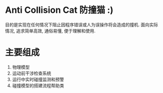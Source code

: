 # Anti Collision Cat 防撞猫 :)
目的是实现在任何情况下阻止因程序错误或人为误操作将会造成的撞机.
面向实际情况, 追求简单高效, 通俗易懂, 便于理解和使用. 

# 主要组成

1. 物理模型
2. 运动前干涉检查系统
3. 运行中实时碰撞监测和预警
4. 碰撞模型的搭建流程帮助类
